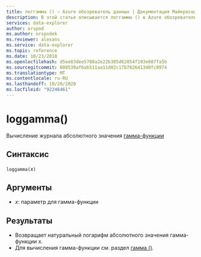 ```yaml
---
title: логгамма () — Azure обозреватель данных | Документация Майкрософт
description: В этой статье описывается логгамма () в Azure обозреватель данных.
services: data-explorer
author: orspod
ms.author: orspodek
ms.reviewer: alexans
ms.service: data-explorer
ms.topic: reference
ms.date: 10/23/2018
ms.openlocfilehash: d5ee83dee5788a2e22b305d62054f193e607fa5b
ms.sourcegitcommit: 608539af6ab511aa11d82c17b782641340fc8974
ms.translationtype: MT
ms.contentlocale: ru-RU
ms.lasthandoff: 10/20/2020
ms.locfileid: "92246461"
---
```

# <a name="loggamma"></a>loggamma()

Вычисление журнала абсолютного значения [гамма-функции](https://en.wikipedia.org/wiki/Gamma_function)

## <a name="syntax"></a>Синтаксис

`loggamma(`*x*`)`

## <a name="arguments"></a>Аргументы

* *x*: параметр для гамма-функции

## <a name="returns"></a>Результаты

* Возвращает натуральный логарифм абсолютного значения гамма-функции x.
* Для вычисления гамма-функции см. раздел [гамма ()](gammafunction.md).